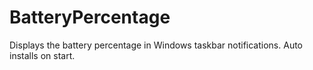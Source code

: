 ﻿# BatteryPercentage
Displays the battery percentage in Windows taskbar notifications.
Auto installs on start.
